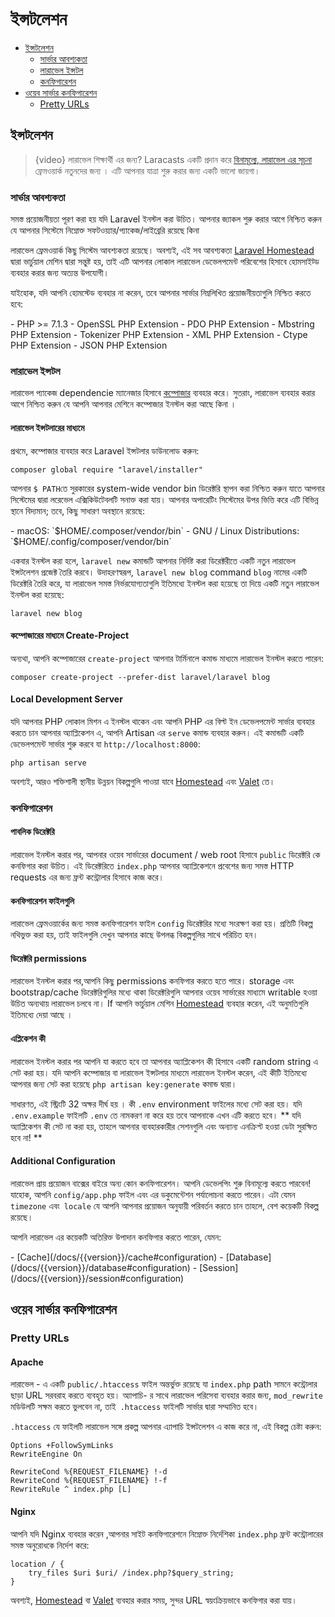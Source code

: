 # ইন্সটলেশন

- [ইন্সটলেশন](#installation)
    - [সার্ভার আবশ্যকতা](#server-requirements)
    - [লারাভেল ইন্সটল](#installing-laravel)
    - [কনফিগারেশন](#configuration)
- [ওয়েব সার্ভার কনফিগারেশন](#web-server-configuration)
    - [Pretty URLs](#pretty-urls)

<a name="installation"></a>
## ইন্সটলেশন

> {video}  লারাভেল  শিক্ষার্থী এর জন্য? Laracasts একটি প্রদান করে [বিনামূল্যে, লারাভেল এর সূচনা ](http://laravelfromscratch.com) ফ্রেমওয়ার্ক নতুনদের জন্য । এটি আপনার যাত্রা শুরু করার জন্য একটি ভালো জায়গা।

<a name="server-requirements"></a>
### সার্ভার আবশ্যকতা
সমস্ত প্রয়োজনীয়তা পূরণ করা হয় যদি Laravel ইনস্টল করা উচিত। আপনার জ্যাকল শুরু করার আগে নিশ্চিত করুন যে আপনার সিস্টেমে নিম্নোক্ত সফটওয়্যার/প্যাকেজ/লাইব্রেরি রয়েছে কিনা 

লারাভেল ফ্রেমওয়ার্ক কিছু সিস্টেম আবশ্যকতা রয়েছে। অবশ্যই, 
এই সব আবশ্যকতা  [Laravel Homestead](/docs/{{version}}/homestead) দ্বারা ভার্চুয়াল মেশিন দ্বারা সন্তুষ্ট হয়, তাই এটি আপনার লোকাল  লারাভেল ডেভেলপমেন্ট পরিবেশের হিসাবে হোমসাইট্ড ব্যবহার করার জন্য অত্যন্ত উপযোগী।

যাইহোক, যদি আপনি হোমস্টেড ব্যবহার না করেন, তবে আপনার সার্ভার নিম্নলিখিত প্রয়োজনীয়তাগুলি নিশ্চিত করতে হবে:

<div class="content-list" markdown="1">
- PHP >= 7.1.3
- OpenSSL PHP Extension
- PDO PHP Extension
- Mbstring PHP Extension
- Tokenizer PHP Extension
- XML PHP Extension
- Ctype PHP Extension
- JSON PHP Extension
</div>

<a name="installing-laravel"></a>
### লারাভেল ইন্সটল
লারাভেল প্যাকেজ dependencie  ম্যানেজার হিসাবে [কম্পোজার](https://getcomposer.org) ব্যবহার করে। সুতরাং, লারাভেল ব্যবহার করার আগে নিশ্চিত করুন যে আপনি আপনার মেশিনে কম্পোজার ইনস্টল করা আছে কিনা ।

#### লারাভেল ইন্সটলারের মাধ্যমে

প্রথমে, কম্পোজার ব্যবহার করে Laravel ইন্সটলার ডাউনলোড করুন:

    composer global require "laravel/installer"

আপনার `$ PATH`তে সুরকারের system-wide vendor bin ডিরেক্টরি স্থাপন করা নিশ্চিত করুন যাতে আপনার সিস্টেমের দ্বারা লরেভেল এক্সিকিউটেবলটি সনাক্ত করা যায়। আপনার অপারেটিং সিস্টেমের উপর ভিত্তি করে এটি বিভিন্ন স্থানে বিদ্যমান; তবে, কিছু সাধারণ অবস্থানে রয়েছে:

<div class="content-list" markdown="1">
- macOS: `$HOME/.composer/vendor/bin`
- GNU / Linux Distributions: `$HOME/.config/composer/vendor/bin`
</div>

একবার ইনস্টল করা হলে, `laravel new` কমান্ডটি আপনার নির্দিষ্ট করা ডিরেক্টরীতে একটি নতুন লারাভেল ইন্সটলেশন প্রজেক্ট  তৈরি করবে। উদাহরণস্বরূপ, `laravel new blog` command `blog` নামের একটি ডিরেক্টরি তৈরি করে,  যা লারাভেল সমস্ত নির্ভরযোগ্যতাগুলি ইতিমধ্যে ইনস্টল করা হয়েছে তা দিয়ে একটি নতুন লারাভেল ইনস্টল করা হয়েছে:

    laravel new blog

#### কম্পোজারের মাধ্যমে Create-Project

অন্যথা, আপনি কম্পোজারের `create-project` আপনার টার্মিনালে কমান্ড মাধ্যমে লারাভেল ইনস্টল করতে পারেন:

    composer create-project --prefer-dist laravel/laravel blog

#### Local Development Server

যদি আপনার PHP লোকাল মিশন এ ইনস্টল থাকেন এবং আপনি PHP এর বিল্ট ইন ডেভেলপমেন্ট সার্ভার ব্যবহার করতে চান আপনার অ্যাপ্লিকেশন এ, আপনি Artisan এর `serve` কমান্ড ব্যবহার করুন। এই কমান্ডটি একটি ডেভেলপমেন্ট সার্ভার শুরু করবে যা `http://localhost:8000`:

    php artisan serve


অবশ্যই, আরও শক্তিশালী স্থানীয় উন্নয়ন বিকল্পগুলি পাওয়া যাবে  [Homestead](/docs/{{version}}/homestead) এবং [Valet](/docs/{{version}}/valet) তে। 

<a name="configuration"></a>
### কনফিগারেশন

#### পাবলিক ডিরেক্টরি

লারাভেল ইনস্টল করার পর, আপনার ওয়েব সার্ভারের document / web root হিসাবে `public`  ডিরেক্টরি কে কনফিগার করা উচিত। এই ডিরেক্টরিতে `index.php` আপনার অ্যাপ্লিকেশনে প্রবেশের জন্য সমস্ত HTTP requests এর জন্য ফ্রন্ট কন্ট্রোলার হিসাবে কাজ করে।

#### কনফিগারেশন ফাইলগুলি

লারাভেল ফ্রেমওয়ার্কের জন্য সমস্ত কনফিগারেশন ফাইল `config` ডিরেক্টরির মধ্যে সংরক্ষণ করা হয়। প্রতিটি বিকল্প নথিভুক্ত করা হয়, তাই ফাইলগুলি দেখুন আপনার কাছে উপলব্ধ বিকল্পগুলির সাথে পরিচিত হন।

#### ডিরেক্টরি permissions

লারাভেল ইনস্টল করার পর,আপনি কিছু permissions কনফিগার করতে হতে পারে। storage এবং bootstrap/cache ডিরেক্টরিগুলির মধ্যে থাকা ডিরেক্টরিগুলি আপনার ওয়েব সার্ভারের মাধ্যমে writable হওয়া উচিত অন্যথায় লারাভেল চলবে না। If আপনি ভার্চুয়াল মেশিন [Homestead](/docs/{{version}}/homestead)  ব্যবহার  করেন, এই অনুমতিগুলি ইতিমধ্যে দেয়া আছে ।

#### এপ্লিকেশন কী

লারাভেল ইনস্টল করার পর আপনি যা করতে হবে তা আপনার অ্যাপ্লিকেশন কী হিসাবে একটি random string এ সেট করা হয়। যদি আপনি কম্পোজার বা লারাভেল ইন্সটলার মাধ্যমে লারাভেল  ইনস্টল করেন, এই কীটি ইতিমধ্যে আপনার জন্য সেট করা হয়েছে  `php artisan key:generate` কমান্ড দ্বারা।

সাধারণত, এই স্ট্রিংটি 32 অক্ষর দীর্ঘ হয় । কী   `.env`  environment ফাইলের মধ্যে সেট করা হয়। যদি  `.env.example` ফাইলটি `.env` তে নামকরণ না করে হয় তবে আপনাকে এখন এটি করতে হবে। ** যদি অ্যাপ্লিকেশন কী সেট না করা হয়, তাহলে আপনার ব্যবহারকারীর সেশনগুলি এবং অন্যান্য এনক্রিপ্ট হওয়া ডেটা সুরক্ষিত হবে না! **

#### Additional Configuration

লারাভেল প্রায় প্রয়োজন বাক্সের বাইরে অন্য কোন কনফিগারেশন। আপনি ডেভেলপিং শুরু বিনামূল্যে করতে পারবেন! যাহোক, আপনি `config/app.php` ফাইল এবং এর ডকুমেন্টেশন পর্যালোচনা করতে পারেন। এটা যেমন `timezone` এবং` locale` যে আপনি আপনার প্রয়োজন অনুযায়ী পরিবর্তন করতে চান তাহলে,  বেশ কয়েকটি বিকল্প রয়েছে।

আপনি লারাভেল এর কয়েকটি অতিরিক্ত উপাদান কনফিগার করতে পারেন, যেমন:

<div class="content-list" markdown="1">
- [Cache](/docs/{{version}}/cache#configuration)
- [Database](/docs/{{version}}/database#configuration)
- [Session](/docs/{{version}}/session#configuration)
</div>

<a name="web-server-configuration"></a>
## ওয়েব সার্ভার কনফিগারেশন

<a name="pretty-urls"></a>
### Pretty URLs

#### Apache


লারাভেল - এ একটি  `public/.htaccess`  ফাইল অন্তর্ভুক্ত রয়েছে যা `index.php` path সামনে কন্ট্রোলার ছাড়া URL সরবরাহ করতে ব্যবহৃত হয়। অ্যাপাচি- র সাথে লারাভেল পরিসেবা ব্যবহার করার জন্য, `mod_rewrite` মডিউলটি সক্ষম করতে ভুলবেন না, তাই` .htaccess` ফাইলটি সার্ভার দ্বারা সম্মানিত হবে।

`.htaccess` যে ফাইলটি লারাভেল সঙ্গে প্রকল্প আপনার এ্যাপাচি ইন্সটলেশন এ কাজ করে না, এই বিকল্প চেষ্টা করুন:

    Options +FollowSymLinks
    RewriteEngine On

    RewriteCond %{REQUEST_FILENAME} !-d
    RewriteCond %{REQUEST_FILENAME} !-f
    RewriteRule ^ index.php [L]

#### Nginx

আপনি যদি Nginx ব্যবহার করেন ,আপনার সাইট কনফিগারেশনে নিম্নোক্ত নির্দেশিকা `index.php` ফ্রন্ট কন্ট্রোলারের সমস্ত অনুরোধকে নির্দেশ করে:

    location / {
        try_files $uri $uri/ /index.php?$query_string;
    }

অবশ্যই, [Homestead](/docs/{{version}}/homestead) বা [Valet](/docs/{{version}}/valet) ব্যবহার করার সময়, সুন্দর URL স্বয়ংক্রিয়ভাবে কনফিগার করা যায়।
